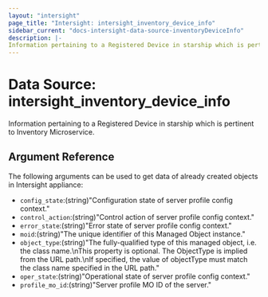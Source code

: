 ```yaml
---
layout: "intersight"
page_title: "Intersight: intersight_inventory_device_info"
sidebar_current: "docs-intersight-data-source-inventoryDeviceInfo"
description: |-
Information pertaining to a Registered Device in starship which is pertinent to Inventory Microservice.
---
```


# Data Source: intersight_inventory_device_info
Information pertaining to a Registered Device in starship which is pertinent to Inventory Microservice.
## Argument Reference
The following arguments can be used to get data of already created objects in Intersight appliance:
* `config_state`:(string)"Configuration state of server profile config context."
* `control_action`:(string)"Control action of server profile config context."
* `error_state`:(string)"Error state of server profile config context."
* `moid`:(string)"The unique identifier of this Managed Object instance."
* `object_type`:(string)"The fully-qualified type of this managed object, i.e. the class name.\nThis property is optional. The ObjectType is implied from the URL path.\nIf specified, the value of objectType must match the class name specified in the URL path."
* `oper_state`:(string)"Operational state of server profile config context."
* `profile_mo_id`:(string)"Server profile MO ID of the server."
